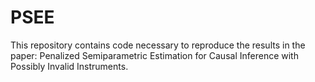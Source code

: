 # PSEE
This repository contains code necessary to reproduce the results in the paper: Penalized Semiparametric Estimation for Causal Inference
with Possibly Invalid Instruments.
